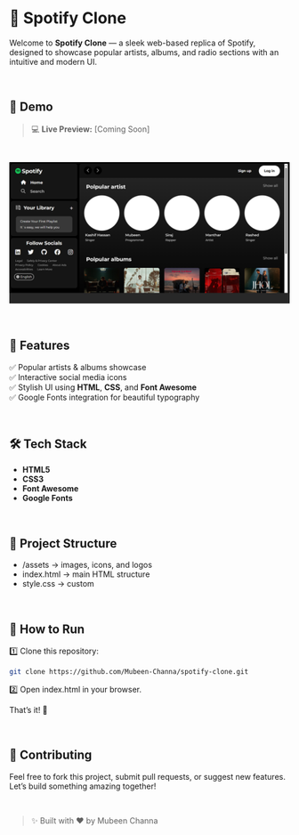 # 🎵 Spotify Clone

Welcome to **Spotify Clone** — a sleek web-based replica of Spotify, designed to showcase popular artists, albums, and radio sections with an intuitive and modern UI.

<br>

## 🚀 Demo

> 💻 **Live Preview:** [Coming Soon]

<br>

![Spotify Clone Preview](SpotifyCloneScreenshot.png)

<br>

## 🌟 Features
  
✅ Popular artists & albums showcase  
✅ Interactive social media icons  
✅ Stylish UI using **HTML**, **CSS**, and **Font Awesome**  
✅ Google Fonts integration for beautiful typography

<br>

## 🛠️ Tech Stack

- **HTML5**  
- **CSS3**  
- **Font Awesome**  
- **Google Fonts**

<br>

## 📁 Project Structure
- /assets → images, icons, and logos
- index.html → main HTML structure
- style.css → custom

<br>

## 📌 How to Run

1️⃣ Clone this repository:
```bash
git clone https://github.com/Mubeen-Channa/spotify-clone.git
```

2️⃣ Open index.html in your browser.

That’s it! 🎉

<br>

## 🤝 Contributing
Feel free to fork this project, submit pull requests, or suggest new features. Let’s build something amazing together!

<br>

> ✨ Built with ❤️ by Mubeen Channa